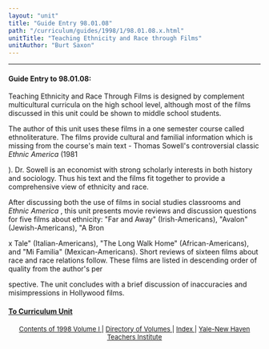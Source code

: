```yaml
---
layout: "unit"
title: "Guide Entry 98.01.08"
path: "/curriculum/guides/1998/1/98.01.08.x.html"
unitTitle: "Teaching Ethnicity and Race through Films"
unitAuthor: "Burt Saxon"
---
```

<body>
 <p>
 </p>
 <hr/>
 <h4>
  Guide Entry to 98.01.08:
 </h4>
 Teaching Ethnicity and Race Through Films is designed by complement multicultural curricula on the high school level, although most of the films discussed in this unit could be shown to middle school students.
 <p>
  The author of this unit uses these films in a one semester course called ethnoliterature.  The films provide cultural and familial information which is missing from the course's main text - Thomas Sowell's controversial classic
  <i>
   Ethnic America
  </i>
  (1981

).  Dr. Sowell is an economist with strong scholarly interests in both history and sociology.  Thus his text and the films fit together to provide a comprehensive view of ethnicity and race.
 </p>
 <p>
  <span class="indent">
  </span>
  After discussing both the use of films in social studies classrooms and
  <i>
   Ethnic America
  </i>
  , this unit presents movie reviews and discussion questions for five films about ethnicity: "Far and Away" (Irish-Americans), "Avalon" (Jewish-Americans), "A Bron

x Tale" (Italian-Americans), "The Long Walk Home" (African-Americans), and "Mi Familia" (Mexican-Americans).  Short reviews of sixteen films about race and race relations follow.  These films are listed in descending order of quality from the author's per

spective.  The unit concludes with a brief discussion of inaccuracies and misimpressions in Hollywood films.
 </p>
 <p>
 </p>
 <p>
 </p>
 <h4>
  <a href="../../../units/1998/1/98.01.08.x.html">
   To Curriculum Unit
  </a>
 </h4>
 <center>
  <font size="-1">
   <a href="../../../units/1998/1/">
    Contents of 1998 Volume I
   </a>
   |
   <a href="../../../units/">
    Directory of Volumes
   </a>
   |
   <a href="../../../indexes/">
    Index
   </a>
   |
   <a href="../../../../">
    Yale-New Haven Teachers Institute
   </a>
  </font>
 </center>
</body>